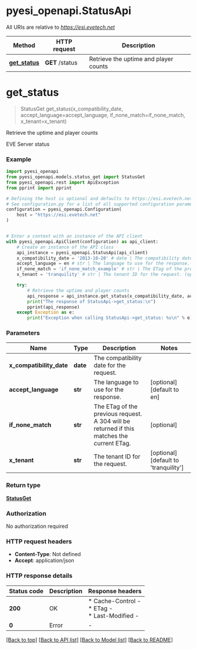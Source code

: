 # pyesi_openapi.StatusApi

All URIs are relative to *https://esi.evetech.net*

Method | HTTP request | Description
------------- | ------------- | -------------
[**get_status**](StatusApi.md#get_status) | **GET** /status | Retrieve the uptime and player counts


# **get_status**
> StatusGet get_status(x_compatibility_date, accept_language=accept_language, if_none_match=if_none_match, x_tenant=x_tenant)

Retrieve the uptime and player counts

EVE Server status

### Example


```python
import pyesi_openapi
from pyesi_openapi.models.status_get import StatusGet
from pyesi_openapi.rest import ApiException
from pprint import pprint

# Defining the host is optional and defaults to https://esi.evetech.net
# See configuration.py for a list of all supported configuration parameters.
configuration = pyesi_openapi.Configuration(
    host = "https://esi.evetech.net"
)


# Enter a context with an instance of the API client
with pyesi_openapi.ApiClient(configuration) as api_client:
    # Create an instance of the API class
    api_instance = pyesi_openapi.StatusApi(api_client)
    x_compatibility_date = '2013-10-20' # date | The compatibility date for the request.
    accept_language = en # str | The language to use for the response. (optional) (default to en)
    if_none_match = 'if_none_match_example' # str | The ETag of the previous request. A 304 will be returned if this matches the current ETag. (optional)
    x_tenant = 'tranquility' # str | The tenant ID for the request. (optional) (default to 'tranquility')

    try:
        # Retrieve the uptime and player counts
        api_response = api_instance.get_status(x_compatibility_date, accept_language=accept_language, if_none_match=if_none_match, x_tenant=x_tenant)
        print("The response of StatusApi->get_status:\n")
        pprint(api_response)
    except Exception as e:
        print("Exception when calling StatusApi->get_status: %s\n" % e)
```



### Parameters


Name | Type | Description  | Notes
------------- | ------------- | ------------- | -------------
 **x_compatibility_date** | **date**| The compatibility date for the request. | 
 **accept_language** | **str**| The language to use for the response. | [optional] [default to en]
 **if_none_match** | **str**| The ETag of the previous request. A 304 will be returned if this matches the current ETag. | [optional] 
 **x_tenant** | **str**| The tenant ID for the request. | [optional] [default to &#39;tranquility&#39;]

### Return type

[**StatusGet**](StatusGet.md)

### Authorization

No authorization required

### HTTP request headers

 - **Content-Type**: Not defined
 - **Accept**: application/json

### HTTP response details

| Status code | Description | Response headers |
|-------------|-------------|------------------|
**200** | OK |  * Cache-Control -  <br>  * ETag -  <br>  * Last-Modified -  <br>  |
**0** | Error |  -  |

[[Back to top]](#) [[Back to API list]](../README.md#documentation-for-api-endpoints) [[Back to Model list]](../README.md#documentation-for-models) [[Back to README]](../README.md)

